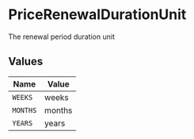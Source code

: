 # PriceRenewalDurationUnit

The renewal period duration unit


## Values

| Name     | Value    |
| -------- | -------- |
| `WEEKS`  | weeks    |
| `MONTHS` | months   |
| `YEARS`  | years    |